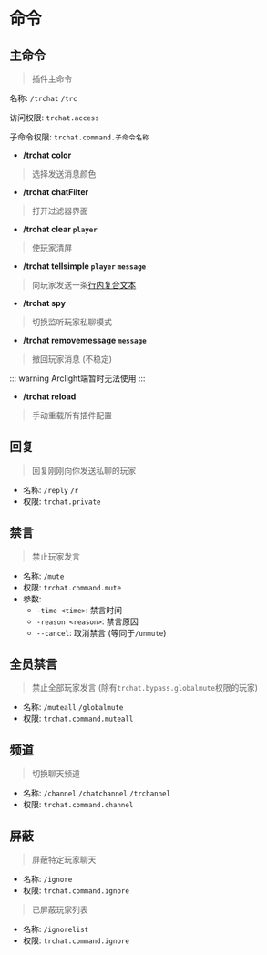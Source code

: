 # 命令

## 主命令

> 插件主命令

名称: `/trchat` `/trc`

访问权限: `trchat.access`

子命令权限: `trchat.command.子命令名称`

* **/trchat color**

> 选择发送消息颜色

* **/trchat chatFilter**

> 打开过滤器界面

* **/trchat clear `player`**

> 使玩家清屏

* **/trchat tellsimple `player` `message`**

> 向玩家发送一条[行内复合文本](https://plugins.ptms.ink/function/components/)

* **/trchat spy**

> 切换监听玩家私聊模式

* **/trchat removemessage `message`**

> 撤回玩家消息 (不稳定)

::: warning
Arclight端暂时无法使用
:::

* **/trchat reload**

> 手动重载所有插件配置

## 回复

> 回复刚刚向你发送私聊的玩家

* 名称: `/reply` `/r`
* 权限: `trchat.private`

## 禁言

> 禁止玩家发言

* 名称: `/mute`
* 权限: `trchat.command.mute`
* 参数:
  * `-time <time>`: 禁言时间
  * `-reason <reason>`: 禁言原因
  * `--cancel`: 取消禁言 (等同于`/unmute`)

## 全员禁言

> 禁止全部玩家发言 (除有`trchat.bypass.globalmute`权限的玩家)

* 名称: `/muteall` `/globalmute`
* 权限: `trchat.command.muteall`

## 频道

> 切换聊天频道

* 名称: `/channel` `/chatchannel` `/trchannel`
* 权限: `trchat.command.channel`

## 屏蔽

> 屏蔽特定玩家聊天

* 名称: `/ignore`
* 权限: `trchat.command.ignore`

> 已屏蔽玩家列表

* 名称: `/ignorelist`
* 权限: `trchat.command.ignore`